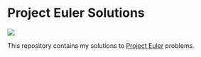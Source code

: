 # Project Euler Solutions

<img src="https://projecteuler.net/profile/waynechoidev.png" />

This repository contains my solutions to [Project Euler](https://projecteuler.net/) problems.